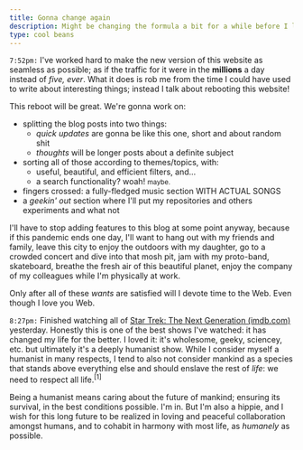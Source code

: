 ```yaml
---
title: Gonna change again
description: Might be changing the formula a bit for a while before I launch a new website for real
type: cool beans
---
```


`7:52pm:` I've worked hard to make the new version of this website as seamless as possible; as if the traffic for it were in the **millions** a day instead of *five, ever*. What it does is rob me from the time I could have used to write about interesting things; instead I talk about rebooting this website!

This reboot will be great. We're gonna work on:

- splitting the blog posts into two things:
  - *quick updates* are gonna be like this one, short and about random shit
  - *thoughts* will be longer posts about a definite subject
- sorting all of those according to themes/topics, with:
  - useful, beautiful, and efficient filters, and...
  - a search functionality? woah! <small>maybe.</small>
- fingers crossed: a fully-fledged music section WITH ACTUAL SONGS
- a *geekin' out* section where I'll put my repositories and others experiments and what not

I'll have to stop adding features to this blog at some point anyway, because if this pandemic ends one day, I'll want to hang out with my friends and family, leave this city to enjoy the outdoors with my daughter, go to a crowded concert and dive into that mosh pit, jam with my proto-band, skateboard, breathe the fresh air of this beautiful planet, enjoy the company of my colleagues while I'm physically at work.

Only after all of these *wants* are satisfied will I devote time to the Web. Even though I love you Web.

`8:27pm:` Finished watching all of [Star Trek: The Next Generation (imdb.com)](https://www.imdb.com/title/tt0092455/reference) yesterday. Honestly this is one of the best shows I've watched: it has changed my life for the better. I loved it: it's wholesome, geeky, sciencey, etc. but ultimately it's a deeply humanist show. While I consider myself a humanist in many respects, I tend to also not consider mankind as a species that stands above everything else and should enslave the rest of *life*: we need to respect all life.<sup data-note="It's very hypocritical of me to say that, because I'm an active carnivore, and I haven't managed to lower my meat consumption. This is the topic for a future post by the way! I'll explain myself.">[1]</sup>

Being a humanist means caring about the future of mankind; ensuring its survival, in the best conditions possible. I'm in. But I'm also a hippie, and I wish for this long future to be realized in loving and peaceful collaboration amongst humans, and to cohabit in harmony with most life, as *humanely* as possible.
